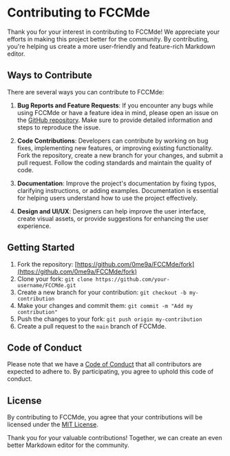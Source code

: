 # Contributing to FCCMde

Thank you for your interest in contributing to FCCMde! We appreciate your efforts in making this project better for the community. By contributing, you're helping us create a more user-friendly and feature-rich Markdown editor.

## Ways to Contribute

There are several ways you can contribute to FCCMde:

1. **Bug Reports and Feature Requests**: If you encounter any bugs while using FCCMde or have a feature idea in mind, please open an issue on the [GitHub repository](https://github.com/0me9a/FCCMde/issues). Make sure to provide detailed information and steps to reproduce the issue.

2. **Code Contributions**: Developers can contribute by working on bug fixes, implementing new features, or improving existing functionality. Fork the repository, create a new branch for your changes, and submit a pull request. Follow the coding standards and maintain the quality of code.

3. **Documentation**: Improve the project's documentation by fixing typos, clarifying instructions, or adding examples. Documentation is essential for helping users understand how to use the project effectively.

4. **Design and UI/UX**: Designers can help improve the user interface, create visual assets, or provide suggestions for enhancing the user experience.

## Getting Started

1. Fork the repository: [https://github.com/0me9a/FCCMde/fork](https://github.com/0me9a/FCCMde/fork)
2. Clone your fork: `git clone https://github.com/your-username/FCCMde.git`
3. Create a new branch for your contribution: `git checkout -b my-contribution`
4. Make your changes and commit them: `git commit -m "Add my contribution"`
5. Push the changes to your fork: `git push origin my-contribution`
6. Create a pull request to the `main` branch of FCCMde.

## Code of Conduct

Please note that we have a [Code of Conduct](CODE_OF_CONDUCT.md) that all contributors are expected to adhere to. By participating, you agree to uphold this code of conduct.

## License

By contributing to FCCMde, you agree that your contributions will be licensed under the [MIT License](LICENSE).

Thank you for your valuable contributions! Together, we can create an even better Markdown editor for the community.
